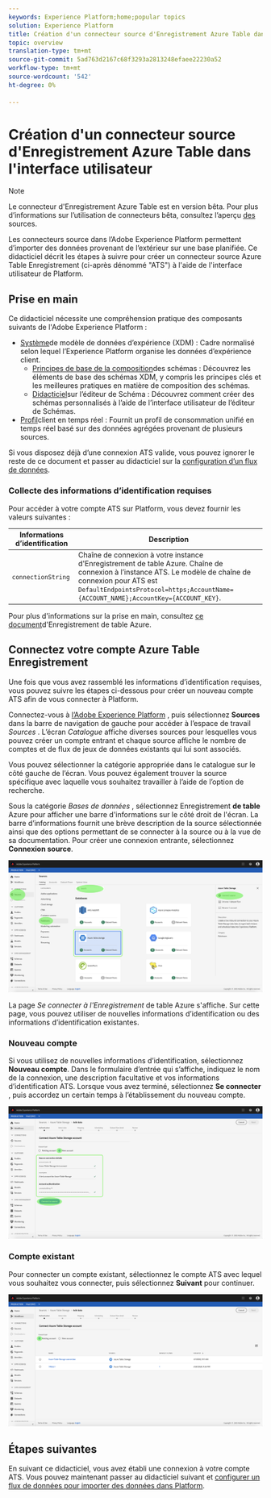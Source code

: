 ```yaml
---
keywords: Experience Platform;home;popular topics
solution: Experience Platform
title: Création d'un connecteur source d'Enregistrement Azure Table dans l'interface utilisateur
topic: overview
translation-type: tm+mt
source-git-commit: 5ad763d2167c68f3293a2813248efaee22230a52
workflow-type: tm+mt
source-wordcount: '542'
ht-degree: 0%

---
```



# Création d&#39;un connecteur source d&#39;Enregistrement Azure Table dans l&#39;interface utilisateur

>[!NOTE]
>Le connecteur d&#39;Enregistrement Azure Table est en version bêta. Pour plus d’informations sur l’utilisation de connecteurs bêta, consultez l’aperçu [des](../../../../home.md#terms-and-conditions) sources.

Les connecteurs source dans l’Adobe Experience Platform permettent d’importer des données provenant de l’extérieur sur une base planifiée. Ce didacticiel décrit les étapes à suivre pour créer un connecteur source Azure Table Enregistrement (ci-après dénommé &quot;ATS&quot;) à l&#39;aide de l&#39;interface utilisateur de Platform.

## Prise en main

Ce didacticiel nécessite une compréhension pratique des composants suivants de l&#39;Adobe Experience Platform :

* [Système](../../../../../xdm/home.md)de modèle de données d’expérience (XDM) : Cadre normalisé selon lequel l’Experience Platform organise les données d’expérience client.
   * [Principes de base de la composition](../../../../../xdm/schema/composition.md)des schémas : Découvrez les éléments de base des schémas XDM, y compris les principes clés et les meilleures pratiques en matière de composition des schémas.
   * [Didacticiel](../../../../../xdm/tutorials/create-schema-ui.md)sur l’éditeur de Schéma : Découvrez comment créer des schémas personnalisés à l’aide de l’interface utilisateur de l’éditeur de Schémas.
* [Profil](../../../../../profile/home.md)client en temps réel : Fournit un profil de consommation unifié en temps réel basé sur des données agrégées provenant de plusieurs sources.

Si vous disposez déjà d’une connexion ATS valide, vous pouvez ignorer le reste de ce document et passer au didacticiel sur la [configuration d’un flux de données](../../dataflow/databases.md).

### Collecte des informations d’identification requises

Pour accéder à votre compte ATS sur Platform, vous devez fournir les valeurs suivantes :

| Informations d’identification | Description |
| ---------- | ----------- |
| `connectionString` | Chaîne de connexion à votre instance d&#39;Enregistrement de table Azure. Chaîne de connexion à l’instance ATS. Le modèle de chaîne de connexion pour ATS est `DefaultEndpointsProtocol=https;AccountName={ACCOUNT_NAME};AccountKey={ACCOUNT_KEY}`. |

Pour plus d&#39;informations sur la prise en main, consultez [ce document](https://docs.microsoft.com/en-us/azure/storage/common/storage-introduction)d&#39;Enregistrement de table Azure.

## Connectez votre compte Azure Table Enregistrement

Une fois que vous avez rassemblé les informations d’identification requises, vous pouvez suivre les étapes ci-dessous pour créer un nouveau compte ATS afin de vous connecter à Platform.

Connectez-vous à <a href="https://platform.adobe.com" target="_blank">l’Adobe Experience Platform</a> , puis sélectionnez **Sources** dans la barre de navigation de gauche pour accéder à l’espace de travail *Sources* . L’écran *Catalogue* affiche diverses sources pour lesquelles vous pouvez créer un compte entrant et chaque source affiche le nombre de comptes et de flux de jeux de données existants qui lui sont associés.

Vous pouvez sélectionner la catégorie appropriée dans le catalogue sur le côté gauche de l’écran. Vous pouvez également trouver la source spécifique avec laquelle vous souhaitez travailler à l’aide de l’option de recherche.

Sous la catégorie *Bases de données* , sélectionnez Enregistrement **de table** Azure pour afficher une barre d&#39;informations sur le côté droit de l&#39;écran. La barre d’informations fournit une brève description de la source sélectionnée ainsi que des options permettant de se connecter à la source ou à la vue de sa documentation. Pour créer une connexion entrante, sélectionnez **Connexion source**.

![catalogue](../../../../images/tutorials/create/ats/catalog.png)

La page *Se connecter à l&#39;Enregistrement* de table Azure s&#39;affiche. Sur cette page, vous pouvez utiliser de nouvelles informations d’identification ou des informations d’identification existantes.

### Nouveau compte

Si vous utilisez de nouvelles informations d’identification, sélectionnez **Nouveau compte**. Dans le formulaire d’entrée qui s’affiche, indiquez le nom de la connexion, une description facultative et vos informations d’identification ATS. Lorsque vous avez terminé, sélectionnez **Se connecter** , puis accordez un certain temps à l’établissement du nouveau compte.

![connecter](../../../../images/tutorials/create/ats/new.png)

### Compte existant

Pour connecter un compte existant, sélectionnez le compte ATS avec lequel vous souhaitez vous connecter, puis sélectionnez **Suivant** pour continuer.

![existant](../../../../images/tutorials/create/ats/existing.png)

## Étapes suivantes

En suivant ce didacticiel, vous avez établi une connexion à votre compte ATS. Vous pouvez maintenant passer au didacticiel suivant et [configurer un flux de données pour importer des données dans Platform](../../dataflow/databases.md).